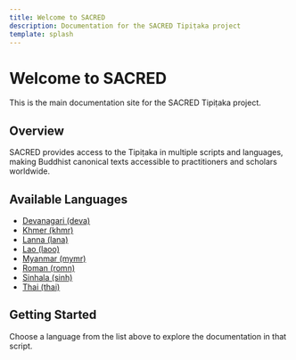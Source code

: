 ```yaml
---
title: Welcome to SACRED
description: Documentation for the SACRED Tipiṭaka project
template: splash
---
```


# Welcome to SACRED

This is the main documentation site for the SACRED Tipiṭaka project.

## Overview

SACRED provides access to the Tipiṭaka in multiple scripts and languages, making Buddhist canonical texts accessible to practitioners and scholars worldwide.

## Available Languages

- [Devanagari (deva)](./deva/)
- [Khmer (khmr)](./khmr/)
- [Lanna (lana)](./lana/)
- [Lao (laoo)](./laoo/)
- [Myanmar (mymr)](./mymr/)
- [Roman (romn)](./romn/)
- [Sinhala (sinh)](./sinh/)
- [Thai (thai)](./thai/)

## Getting Started

Choose a language from the list above to explore the documentation in that script.

